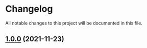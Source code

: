 # Changelog

All notable changes to this project will be documented in this file.

## [1.0.0](https://github.com/borjapazr/express-typescript-skeleton/compare/v1.3.1...v1.0.0) (2021-11-23)
